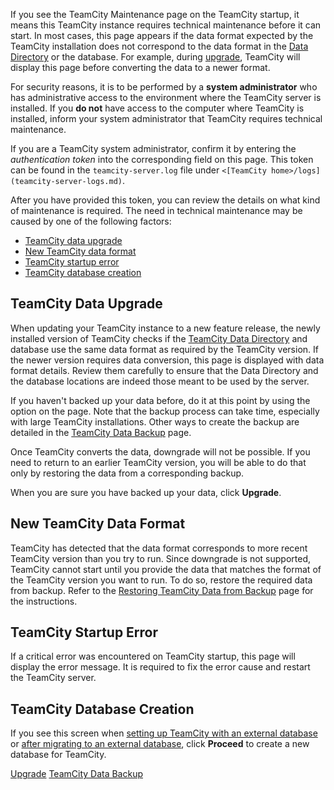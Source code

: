 [//]: # (title: TeamCity Maintenance Mode)
[//]: # (auxiliary-id: TeamCity Maintenance Mode)

If you see the TeamCity Maintenance page on the TeamCity startup, it means this TeamCity instance requires technical maintenance before it can start. In most cases, this page appears if the data format expected by the TeamCity installation does not correspond to the data format in the [Data Directory](teamcity-data-directory.md) or the database. For example, during [upgrade](upgrading-teamcity-server-and-agents.md), TeamCity will display this page before converting the data to a newer format.

For security reasons, it is to be performed by a __system administrator__ who has administrative access to the environment where the TeamCity server is installed. If you __do not__ have access to the computer where TeamCity is installed, inform your system administrator that TeamCity requires technical maintenance.

If you are a TeamCity system administrator, confirm it by entering the _authentication token_ into the corresponding field on this page. This token can be found in the `teamcity-server.log` file under `<[TeamCity home>/logs](teamcity-server-logs.md)`.

After you have provided this token, you can review the details on what kind of maintenance is required. The need in technical maintenance may be caused by one of the following factors:
* [TeamCity data upgrade](#TeamCity+Data+Upgrade)
* [New TeamCity data format](#New+TeamCity+Data+Format)
* [TeamCity startup error](#TeamCity+Startup+Error)
* [TeamCity database creation](#TeamCity+Database+Creation)

[//]: # (Internal note. Do not delete. "TeamCity Maintenance Moded316e49.txt")

## TeamCity Data Upgrade

When updating your TeamCity instance to a new feature release, the newly installed version of TeamCity checks if the [TeamCity Data Directory](teamcity-data-directory.md) and database use the same data format as required by the TeamCity version. If the newer version requires data conversion, this page is displayed with data format details. Review them carefully to ensure that the Data Directory and the database locations are indeed those meant to be used by the server.

If you haven't backed up your data before, do it at this point by using the option on the page. Note that the backup process can take time, especially with large TeamCity installations. Other ways to create the backup are detailed in the [TeamCity Data Backup](teamcity-data-backup.md) page.

Once TeamCity converts the data, downgrade will not be possible. If you need to return to an earlier TeamCity version, you will be able to do that only by restoring the data from a corresponding backup.

When you are sure you have backed up your data, click __Upgrade__.

[//]: # (Internal note. Do not delete. "TeamCity Maintenance Moded316e91.txt")

## New TeamCity Data Format

TeamCity has detected that the data format corresponds to more recent TeamCity version than you try to run. Since downgrade is not supported, TeamCity cannot start until you provide the data that matches the format of the TeamCity version you want to run. To do so, restore the required data from backup. Refer to the [Restoring TeamCity Data from Backup](restoring-teamcity-data-from-backup.md) page for the instructions.

## TeamCity Startup Error

If a critical error was encountered on TeamCity startup, this page will display the error message. It is required to fix the error cause and restart the TeamCity server.

## TeamCity Database Creation

If you see this screen when [setting up TeamCity with an external database](set-up-external-database.md) or [after migrating to an external database](migrating-to-external-database.md), click __Proceed__ to create a new database for TeamCity.
 
<seealso>
        <category ref="installation">
            <a href="upgrading-teamcity-server-and-agents.md">Upgrade</a>
        </category>
        <category ref="admin-guide">
            <a href="teamcity-data-backup.md">TeamCity Data Backup</a>
        </category>
</seealso>